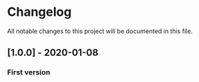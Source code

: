# Changelog
All notable changes to this project will be documented in this file.


## [1.0.0] - 2020-01-08
### First version
